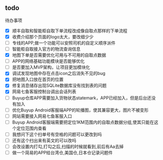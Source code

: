 ## todo
待办事项
* [x] 顺丰自取和智能柜自取下单流程改成像自取点那样的下单流程
* [x] 收费介绍那个页面的logo太大，要改细少少
* [ ] 专线的APP,做一个功能可以安照司机的自定义顺序派件
* [ ] 智能柜自取接入官方的物流查询信息
* [x] 地图下单是否需要优化可用与不可用的自取点数据
* [ ] APP的网络基础功能模块是否能够优化
* [ ] 是否要加入MVP架构，让项目更加模块化
* [x] 调试发现地图中存在点击icon之后消失不见的bug
* [x] 把地图入口放在首页的位置
* [x] 修复消息储存出现SQLite数据库没有找到表的问题
* [x] 网易七鱼客服控制台调出会话列表
* [ ] Buyup仓库APP需要加入货物状态statemark，APP已经加入，但是后台还没有加入
* [ ] 优化Buyup Android客服端APP的轮播图，使其兼容更大，图片不被变形
* [ ] 网站需要接入网易七鱼客服入口
* [ ] Buyup Android客服端需要把定位1KM范围内的自取点数据分组,使其只能在这个定位范围内查看
* [ ] 我想问下这个扫单号有空格的问题可以更改到吗
* [ ] 还有这个扫出来有英文的可以改吗
* [ ] 会改设置内打勾,打勾之后,扫描的时候就看到,前后有Aa去掉
* [ ] 做一个简易的APP给台湾仓,美国仓,日本仓记录问题件